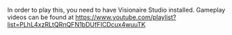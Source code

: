 In order to play this, you need to have Visionaire Studio installed. Gameplay videos can be found at https://www.youtube.com/playlist?list=PLhL4xzRLtQRnQFN1bDUfFICDcux4wuuTK
